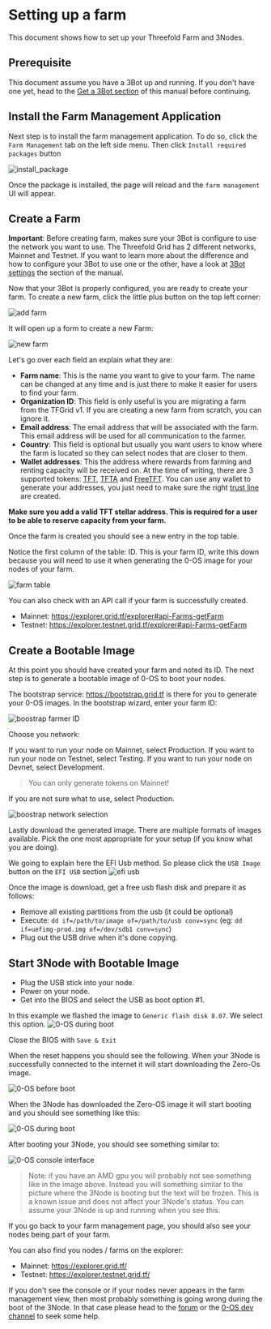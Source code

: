 # Setting up a farm

This document shows how to set up your Threefold Farm and 3Nodes.

## Prerequisite

This document assume you have a 3Bot up and running. If you don't have one yet, head to the [Get a 3Bot section](3bot.md) of this manual before continuing.

## Install the Farm Management Application

Next step is to install the farm management application. To do so, click the `Farm Management` tab on the left side menu.
Then click `Install required packages` button

![install_package](./img/install_packages.png)

Once the package is installed, the page will reload and the `farm management` UI will appear.

## Create a Farm

**Important**:
Before creating farm, makes sure your 3Bot is configure to use the network you want to use. The Threefold Grid has 2 different networks, Mainnet and Testnet. If you want to learn more about the difference and how to configure your 3Bot to use one or the other, have a look at [3Bot settings](3bot_settings.md#manage-identities) the section of the manual.

Now that your 3Bot is properly configured, you are ready to create your farm. To create a new farm, click the little plus button on the top left corner:

![add farm](./img/add_farm.png)

It will open up a form to create a new Farm:

![new farm](./img/new_farm.png)

Let's go over each field an explain what they are:

* **Farm name**: This is the name you want to give to your farm. The name can be changed at any time and is just there to make it easier for users to find your farm.
* **Organization ID**: This field is only useful is you are migrating a farm from the TFGrid v1. If you are creating a new farm from scratch, you can ignore it.
* **Email address**: The email address that will be associated with the farm. This email address will be used for all communication to the farmer.
* **Country**: This field is optional but usually you want users to know where the farm is located so they can select nodes that are closer to them.
* **Wallet addresses**: This the address where rewards from farming and renting capacity will be received on. At the time of writing, there are 3 supported tokens: [TFT](https://wiki.threefold.io/#/terms_conditions_griduser?id=_5-use-of-threefold-tokens), [TFTA](https://wiki.threefold.io/#/terms_conditions_griduser?id=_5-use-of-threefold-tokens) and [FreeTFT](https://manual2.threefold.io/#/getting_started?id=claim-your-freetft). You can use any wallet to generate your addresses, you just need to make sure the right [trust line](https://www.stellar.org/developers/guides/concepts/assets.html) are created.

**Make sure you add a valid TFT stellar address. This is required for a user to be able to reserve capacity from your farm.**

Once the farm is created you should see a new entry in the top table.

Notice the first column of the table: ID. This is your farm ID, write this down because you will need to use it when generating the 0-OS image for your nodes of your farm.

![farm table](./img/farm_table.png)

You can also check with an API call if your farm is successfully created.
- Mainnet: https://explorer.grid.tf/explorer#api-Farms-getFarm
- Testnet: https://explorer.testnet.grid.tf/explorer#api-Farms-getFarm

## Create a Bootable Image

At this point you should have created your farm and noted its ID. The next step is to generate a bootable image of 0-OS to boot your nodes.

The bootstrap service: https://bootstrap.grid.tf is there for you to generate your 0-OS images.
In the bootstrap wizard, enter your farm ID:

![boostrap farmer ID](./img/bootstap_farmid.png)

Choose you network:

If you want to run your node on Mainnet, select Production.
If you want to run your node on Testnet, select Testing.
If you want to run your node on Devnet, select Development.

> You can only generate tokens on Mainnet!

If you are not sure what to use, select Production.

![boostrap network selection](./img/bootstap_network.png)

Lastly download the generated image. There are multiple formats of images available. Pick the one most appropriate for your setup (if you know what you are doing).

We going to explain here the EFI Usb method. So please click the `USB Image` button on the `EFI USB` section
![efi usb](./img/efi-usb-option.png)

Once the image is download, get a free usb flash disk and prepare it as follows:
- Remove all existing partitions from the usb (it could be optional)
- Execute: `dd if=/path/to/image of=/path/to/usb conv=sync` (eg: `dd if=uefimg-prod.img of=/dev/sdb1 conv=sync`)
- Plug out the USB drive when it's done copying.

## Start 3Node with Bootable Image
- Plug the USB stick into your node.
- Power on your node.
- Get into the BIOS and select the USB as boot option #1.

In this example we flashed the image to `Generic flash disk 8.07`. We select this option.
![0-OS during boot](./img/bios-setting-zos.jpg)

Close the BIOS with `Save & Exit`

When the reset happens you should see the following. When your 3Node is successfully connected to the internet it will start downloading the Zero-Os image.

![0-OS before boot](./img/zos-before-boot.jpg)

When the 3Node has downloaded the Zero-OS image it will start booting and you should see something like this:

![0-OS during boot](./img/zos-during-boot.png)

After booting your 3Node, you should see something similar to:

![0-OS console interface](./img/zui.png)

> Note: if you have an AMD gpu you will probably not see something like in the image above. Instead you will something similar to the picture where the 3Node is booting but the text will be frozen. This is a known issue and does not affect your 3Node's status. You can assume your 3Node is up and running when you see this.

If you go back to your farm management page, you should also see your nodes being part of your farm.

You can also find you nodes / farms on the explorer:
- Mainnet: https://explorer.grid.tf/
- Testnet: https://explorer.testnet.grid.tf/

If you don't see the console or if your nodes never appears in the farm management view, then most probably something is going wrong during the boot of the 3Node. In that case please head to the [forum](https://forum.threefold.io/c/technical-discussion/zero-os/8) or the [0-OS dev channel](https://t.me/zero_os_tech) to seek some help.
